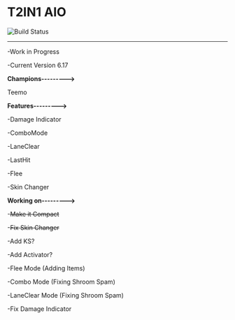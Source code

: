 # T2IN1 AIO

![Build Status](https://camo.githubusercontent.com/cfcaf3a99103d61f387761e5fc445d9ba0203b01/68747470733a2f2f7472617669732d63692e6f72672f6477796c2f657374612e7376673f6272616e63683d6d6173746572?branch=master)
___
-Work in Progress

-Current Version 6.17

**Champions--------->**

Teemo

**Features--------->**

-Damage Indicator

-ComboMode

-LaneClear

-LastHit

-Flee

-Skin Changer

**Working on--------->**

-~~Make it Compact~~

-~~Fix Skin Changer~~

-Add KS?

-Add Activator?

-Flee Mode (Adding Items)

-Combo Mode (Fixing Shroom Spam)

-LaneClear Mode (Fixing Shroom Spam)

-Fix Damage Indicator
